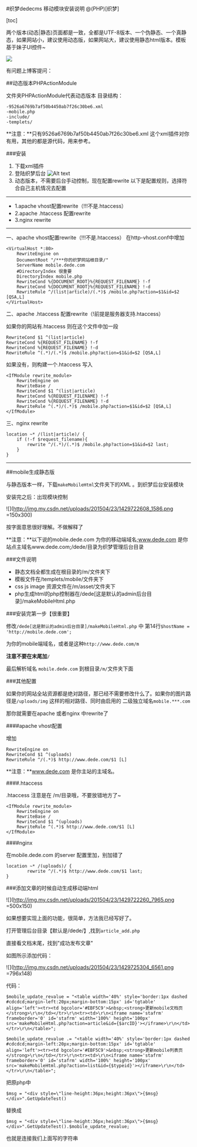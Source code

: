 #织梦dedecms 移动模块安装说明
@(PHP)[织梦]

[toc]

两个版本(动态|静态)页面都是一致，全都是UTF-8版本、一个伪静态、一个真静态，如果网站小，建议使用动态版，如果网站大，建议使用静态html版本。模板基于妹子UI控件~


![](http://img.my.csdn.net/uploads/201504/23/1429718923_4661.gif-thumb.jpg)

有问题上博客提问：

##动态版本PHPActionModule

文件夹PHPActionModule代表动态版本
目录结构：

	-9526a6769b7af50b4450ab7f26c30be6.xml
	-mobile.php
	-include/
	-templets/

**注意：**只有9526a6769b7af50b4450ab7f26c30be6.xml 这个xml插件对你有用，其他的都是源代码，用来参考。

###安装
1. 下载xml插件
2.  登陆织梦后台
	![Alt text](http://img.my.csdn.net/uploads/201504/21/1429616876_2810.png)
3. 动态版本，不需要后台手动控制，现在配置rewrite
以下是配置规则，选择符合自己主机情况去配置

-------------
* 1.apache vhost配置rewrite（!!!不是.htaccess）
* 2.apache .htaccess 配置rewrite
* 3.nginx rewrite

-------------
一、apache vhost配置rewrite（!!!不是.htaccess）
在http-vhost.conf中增加
```
<VirtualHost *:80>
	RewriteEngine on
	DocumentRoot "/***你的织梦网站根目录/"
	ServerName mobile.dede.com
	#DirectoryIndex 很重要
	DirectoryIndex mobile.php 
	RewriteCond %{DOCUMENT_ROOT}%{REQUEST_FILENAME} !-f
	RewriteCond %{DOCUMENT_ROOT}%{REQUEST_FILENAME} !-d
	RewriteRule ^/(list|article)/(.*)$ /mobile.php?action=$1&id=$2 [QSA,L]
</VirtualHost>
```
二、apache .htaccess 配置rewrite（!前提是服务器支持.htaccess）

如果你的网站有.htaccess 则在这个文件中加一段
```
RewriteCond $1 ^(list|article)
RewriteCond %{REQUEST_FILENAME} !-f
RewriteCond %{REQUEST_FILENAME} !-d
RewriteRule ^(.*)/(.*)$ /mobile.php?action=$1&id=$2 [QSA,L]
```
如果没有，则构建一个.htaccess 写入
```
<IfModule rewrite_module>
    RewriteEngine on
    RewriteBase /
    RewriteCond $1 ^(list|article)
    RewriteCond %{REQUEST_FILENAME} !-f
    RewriteCond %{REQUEST_FILENAME} !-d
    RewriteRule ^(.*)/(.*)$ /mobile.php?action=$1&id=$2 [QSA,L]
</IfModule>
```

三、nginx rewrite

```
location ~* /(list|article)/ {
	if (!-f $request_filename){
		rewrite ^/(.*)/(.*)$ /mobile.php?action=$1&id=$2 last;
	}
}
```
---------------

##mobile生成静态版

与静态版本一样，下载`makeMobileHtml`文件夹下的XML 。到织梦后台安装模块

安装完之后：出现模块控制

![](http://img.my.csdn.net/uploads/201504/23/1429722608_1586.png =150x300)

按字面意思很好理解。不做解释了

**注意：**以下说的mobile.dede.com 为你的移动端域名;www.dede.com 是你站点主域名www.dede.com;/dede/目录为织梦管理后台目录

###文件说明

* 静态文档全都生成在根目录的/m/文件夹下
* 模板文件在/templets/mobile/文件夹下
* css js image 资源文件在/m/asset/文件夹下
* php生成html的php控制器在/dede[这是默认的admin后台目录]/makeMobileHtml.php

###安装完第一步【很重要】

修改`/dede[这是默认的admin后台目录]/makeMobileHtml.php` 中
第14行`$hostName = 'http://mobile.dede.com';`

为你的mobile端域名，或者是这种`http://www.dede.com/m` 

**注意不要在末尾加**`/`

最后解析域名 `mobile.dede.com` 到根目录`/m/`文件夹下面

###其他配置

如果你的网站全站资源都是绝对路径，那已经不需要修改什么了。如果你的图片路径是`/uploads/img`
这样的相对路径、同时由启用的 二级独立域名`mobile.***.com`

 那你就需要在apache 或者nginx 中rewrite了

####apache vhost配置

增加

	RewriteEngine on
	RewriteCond $1 ^(uploads)
	RewriteRule ^/(.*)$ http://www.dede.com/$1 [L]
	
**注意：**www.dede.com 是你主站的主域名。

####.htaccess

.htaccess 注意是在 /m/目录哦，不要放错地方了~

	<IfModule rewrite_module>
    	RewriteEngine on
    	RewriteBase /
    	RewriteCond $1 ^(uploads)
    	RewriteRule ^(.*)$ http://www.dede.com/$1 [L]
	</IfModule>
	

####nginx

在mobile.dede.com 的server 配置里加，别加错了

```
location ~* /(uploads)/ {
		rewrite ^/(.*)$ http://www.dede.com/$1 last;
}
```

###添加文章的时候自动生成移动端html

![](http://img.my.csdn.net/uploads/201504/23/1429722260_7965.png =500x150)

如果想要实现上面的功能，很简单，方法我已经写好了。

打开管理后台目录【默认是/dede/】,找到`article_add.php`

直接看文档末尾，找到"成功发布文章"

如图所示添加代码：

![](http://img.my.csdn.net/uploads/201504/23/1429725304_6561.png =796x148)

代码：

	$mobile_update_revalue = "<table width='40%' style='border:1px dashed #cdcdcd;margin-left:20px;margin-bottom:15px' id='tgtable' align='left'><tr><td bgcolor='#EBF5C9'>&nbsp;<strong>更新mobile文档页</strong>\r\n</td></tr>\r\n<tr><td>\r\n<iframe name='stafrm' frameborder='0' id='stafrm' width='100%' height='100px' src='makeMobileHtml.php?action=article&id={$arcID}'></iframe>\r\n</td></tr>\r\n</table>";

	$mobile_update_revalue .= "<table width='40%' style='border:1px dashed #cdcdcd;margin-left:20px;margin-bottom:15px' id='tgtable' align='left'><tr><td bgcolor='#EBF5C9'>&nbsp;<strong>更新mobile列表页</strong>\r\n</td></tr>\r\n<tr><td>\r\n<iframe name='stafrm' frameborder='0' id='stafrm' width='100%' height='100px' src='makeMobileHtml.php?action=list&id={$typeid}'></iframe>\r\n</td></tr>\r\n</table>";


把原php中

`$msg = "<div style=\"line-height:36px;height:36px\">{$msg}</div>".GetUpdateTest()`

替换成

`$msg = "<div style=\"line-height:36px;height:36px\">{$msg}</div>".GetUpdateTest().$mobile_update_revalue;`

也就是连接我们上面写的字符串



